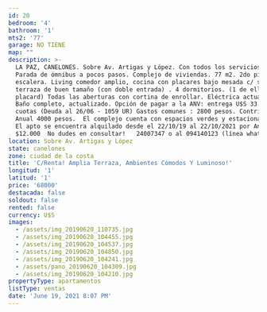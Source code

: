 ```yaml
---
id: 20
bedroom: '4'
bathroom: '1'
mts2: '77'
garage: NO TIENE
map: ""
description: >-
  LA PAZ, CANELONES. Sobre Av. Artigas y López. Con todos los servicios cerca!
  Parada de ómnibus a pocos pasos. Complejo de viviendas. 77 m2. 2do piso por
  escalera. Living comedor amplio, cocina con placares bajo mesada c/ salida a
  terraza de buen tamaño (con doble entrada) . 4 dormitorios. (1 de ellos con
  placard) Todas las aberturas con cortina de enrollar. Eléctrica actualizada.
  Baño completo, actualizado. Opción de pagar a la ANV: entrega U$S 33.000 más
  cuotas (Deuda al 26/06 - 1059 UR) Gastos comunes : 2800 pesos. Contribución
  Anual 4000 pesos.  El complejo cuenta con espacios verdes y estacionamiento.
  El apto se encuentra alquilado desde el 22/10/19 al 22/10/2021 por Anda en
  $12.000  No dudes en consultar!   24007347 o al 094140123 (línea whatsapp) . 
location: Sobre Av. Artigas y López
state: canelones
zone: ciudad de la costa
title: 'C/Renta! Amplia Terraza, Ambientes Cómodos Y Luminoso!'
longitud: '1'
latitud: '1'
price: '68000'
destacada: false
soldout: false
rented: false
currency: U$S
images:
  - /assets/img_20190620_110735.jpg
  - /assets/img_20190620_104455.jpg
  - /assets/img_20190620_104537.jpg
  - /assets/img_20190620_104850.jpg
  - /assets/img_20190620_104241.jpg
  - /assets/pano_20190620_104309.jpg
  - /assets/img_20190620_104210.jpg
propertyType: apartamentos
listType: ventas
date: 'June 19, 2021 8:07 PM'
---
```


